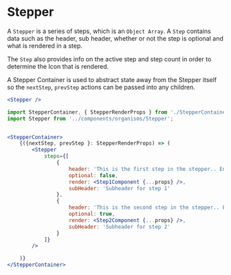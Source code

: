 # Stepper

A `Stepper` is a series of steps, which is an `Object Array`. A `Step` contains data such as the header, sub header, whether or not the step is optional and what is rendered in a step. 

The `Step` also provides info on the active step and step count in order to determine the Icon that is rendered.

A Stepper Container is used to abstract state away from the Stepper itself so the `nextStep`, `prevStep` actions can be passed into any children.

```jsx
<Stepper />
```

```jsx
import StepperContainer, { StepperRenderProps } from './StepperContainer'
import Stepper from '../components/organisms/Stepper';


<StepperContainer>
    {({nextStep, prevStep }: StepperRenderProps) => (
        <Stepper
            steps={[
                {
                    header: 'This is the first step in the stepper.. Enjoy!',
                    optional: false,
                    render: <Step1Component {...props} />,
                    subHeader: 'Subheader for step 1'
                },
                {
                    header: 'This is the second step in the stepper.. Enjoy!',
                    optional: true,
                    render: <Step2Component {...props} />,
                    subHeader: 'Subheader for step 2'
                }
            ]}
        />

    )}
</StepperContainer>
```
